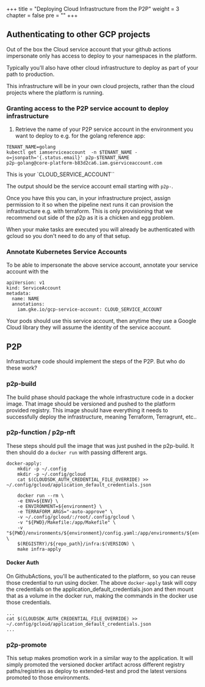 +++
title = "Deploying Cloud Infrastructure from the P2P"
weight = 3
chapter = false
pre = ""
+++

## Authenticating to other GCP projects 

Out of the box the Cloud service account that your github actions impersonate
only has access to deploy to your namespaces in the platform.

Typically you'll also have other cloud infrastructure to deploy as part of your path
to production.

This infrastructure will be in your own cloud projects, rather than the cloud projects
where the platform is running.

### Granting access to the P2P service account to deploy infrastructure

1. Retrieve the name of your P2P service account in the environment you want to deploy to e.g. for the golang reference app:

```
TENANT_NAME=golang
kubectl get iamserviceaccount  -n $TENANT_NAME -o=jsonpath='{.status.email}' p2p-$TENANT_NAME
p2p-golang@core-platform-b83d2ca6.iam.gserviceaccount.com
```

This is your `CLOUD_SERVICE_ACCOUNT``

The output should be the service account email starting with `p2p-`.

Once you have this you can, in your infrastructure project, assign permission to it so when
the pipeline next runs it can provision the infrastructure e.g. with terraform. This is only provisioning
that we recommend out side of the p2p as it is a chicken and egg problem.

When your make tasks are executed you will already be authenticated with gcloud so you don't need to do any of that setup.

### Annotate Kubernetes Service Accounts

To be able to impersonate the above service account, annotate your service account with the

```
apiVersion: v1
kind: ServiceAccount
metadata:
  name: NAME
  annotations:
    iam.gke.io/gcp-service-account: CLOUD_SERVICE_ACCOUNT
```

Your pods should use this service account, then anytime they use a Google Cloud library they will assume the identity of the service account.


## P2P
Infrastructure code should implement the steps of the P2P. But who do these work?

### p2p-build

The build phase should package the whole infrastructure code in a docker image. That image should be versioned and pushed to the platform provided registry.
This image should have everything it needs to successfully deploy the infrastructure, meaning Terraform, Terragrunt, etc..

### p2p-function / p2p-nft

These steps should pull the image that was just pushed in the p2p-build. It then should do a `docker run` with passing different args.
```
docker-apply:
	mkdir -p ~/.config
	mkdir -p ~/.config/gcloud
	cat $(CLOUDSDK_AUTH_CREDENTIAL_FILE_OVERRIDE) >> ~/.config/gcloud/application_default_credentials.json
	
	docker run --rm \
	-e ENV=${ENV} \
	-e ENVIRONMENT=${environment} \
	-e TERRAFORM_ARGS="-auto-approve" \
	-v ~/.config/gcloud/:/root/.config/gcloud \
	-v "${PWD}/Makefile:/app/Makefile" \
	-v "${PWD}/environments/${environment}/config.yaml:/app/environments/${environment}/config.yaml" \
	$(REGISTRY)/${repo_path}/infra:$(VERSION) \
	make infra-apply
```

#### Docker Auth
On GithubActions, you'll be authenticated to the platform, so you can reuse those credential to run using docker.
The above `docker-apply` task will copy the credentials on the application_default_credentials.json and then mount that as a volume in the docker run, making the commands in the docker use those credentials.

```
...
cat $(CLOUDSDK_AUTH_CREDENTIAL_FILE_OVERRIDE) >> ~/.config/gcloud/application_default_credentials.json
...
```

### p2p-promote

This setup makes promotion work in a similar way to the application. It will simply promoted the versioned docker artifact across different registry paths/registries as deploy to extended-test and prod the latest versions promoted to those environments.